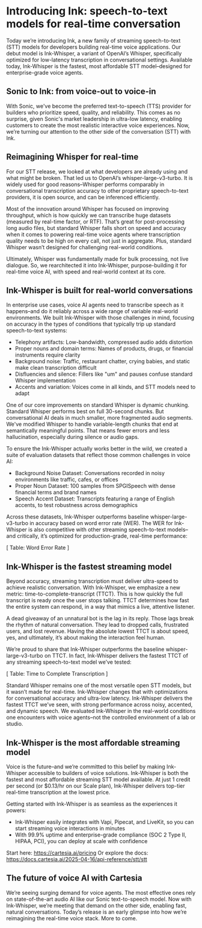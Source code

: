 # Introducing Ink: speech-to-text models for real-time conversation

Today we’re introducing Ink, a new family of streaming speech-to-text (STT) models for developers building real-time voice applications. Our debut model is Ink-Whisper, a variant of OpenAI’s Whisper, specifically optimized for low-latency transcription in conversational settings. Available today, Ink-Whisper is the fastest, most affordable STT model–designed for enterprise-grade voice agents.

## Sonic to Ink: from voice-out to voice-in

With Sonic, we've become the preferred text-to-speech (TTS) provider for builders who prioritize speed, quality, and reliability. This comes as no surprise, given Sonic's market leadership in ultra-low latency, enabling customers to create the most realistic interactive voice experiences. Now, we’re turning our attention to the other side of the conversation (STT) with Ink.

## Reimagining Whisper for real-time

For our STT release, we looked at what developers are already using and what might be broken. That led us to OpenAI’s whisper-large-v3-turbo. It is widely used for good reasons–Whisper performs comparably in conversational transcription accuracy to other proprietary speech-to-text providers, it is open source, and can be inferenced efficiently. 

Most of the innovation around Whisper has focused on improving throughput, which is how quickly we can transcribe huge datasets (measured by real-time factor, or RTF). That’s great for post-processing long audio files, but standard Whisper falls short on speed and accuracy when it comes to powering real-time voice agents where transcription quality needs to be high on every call, not just in aggregate. Plus, standard Whisper wasn’t designed for challenging real-world conditions. 

Ultimately, Whisper was fundamentally made for bulk processing, not live dialogue. So, we rearchitected it into Ink-Whisper, purpose-building it for real-time voice AI, with speed and real-world context at its core.

## Ink-Whisper is built for real-world conversations 

In enterprise use cases, voice AI agents need to transcribe speech as it happens–and do it reliably across a wide range of variable real-world environments. We built Ink-Whisper with those challenges in mind, focusing on accuracy in the types of conditions that typically trip up standard speech-to-text systems:

 - Telephony artifacts: Low-bandwidth, compressed audio adds distortion
 - Proper nouns and domain terms: Names of products, drugs, or financial instruments require clarity
 - Background noise: Traffic, restaurant chatter, crying babies, and static make clean transcription difficult
 - Disfluencies and silence: Fillers like "um" and pauses confuse standard Whisper implementation
 - Accents and variation: Voices come in all kinds, and STT models need to adapt

One of our core improvements on standard Whisper is dynamic chunking. Standard Whisper performs best on full 30-second chunks. But conversational AI deals in much smaller, more fragmented audio segments. We've modified Whisper to handle variable-length chunks that end at semantically meaningful points. That means fewer errors and less hallucination, especially during silence or audio gaps.

To ensure the Ink-Whisper actually works better in the wild, we created a suite of evaluation datasets that reflect those common challenges in voice AI:

 - Background Noise Dataset: Conversations recorded in noisy environments like traffic, cafes, or offices
 - Proper Noun Dataset: 100 samples from SPGISpeech with dense financial terms and brand names
 - Speech Accent Dataset: Transcripts featuring a range of English accents, to test robustness across demographics

Across these datasets, Ink-Whisper outperforms baseline whisper-large-v3-turbo in accuracy based on word error rate (WER). The WER for Ink-Whisper is also competitive with other streaming speech-to-text models–and critically, it’s optimized for production-grade, real-time performance: 

[ Table: Word Error Rate ]

## Ink-Whisper is the fastest streaming model

Beyond accuracy, streaming transcription must deliver ultra-speed to achieve realistic conversation. With Ink-Whisper, we emphasize a new metric: time-to-complete-transcript (TTCT). This is how quickly the full transcript is ready once the user stops talking. TTCT determines how fast the entire system can respond, in a way that mimics a live, attentive listener. 

A dead giveaway of an unnatural bot is the lag in its reply. Those lags break the rhythm of natural conversation. They lead to dropped calls, frustrated users, and lost revenue. Having the absolute lowest TTCT is about speed, yes, and ultimately, it’s about making the interaction feel human.

We’re proud to share that Ink-Whisper outperforms the baseline whisper-large-v3-turbo on TTCT. In fact, Ink-Whisper delivers the fastest TTCT of any streaming speech-to-text model we’ve tested:  

[ Table: Time to Complete Transcription ]

Standard Whisper remains one of the most versatile open STT models, but it wasn’t made for real-time.  Ink-Whisper changes that with optimizations for conversational accuracy and ultra-low latency. Ink-Whisper delivers the fastest TTCT we’ve seen, with strong performance across noisy, accented, and dynamic speech. We evaluated Ink-Whisper in the real-world conditions one encounters with voice agents–not the controlled environment of a lab or studio.

## Ink-Whisper is the most affordable streaming model

Voice is the future–and we’re committed to this belief by making Ink-Whisper accessible to builders of voice solutions. Ink-Whisper is both the fastest and most affordable streaming STT model available. At just 1 credit per second (or $0.13/hr on our Scale plan), Ink-Whisper delivers top-tier real-time transcription at the lowest price. 

Getting started with Ink-Whisper is as seamless as the experiences it powers: 

- Ink-Whisper easily integrates with Vapi, Pipecat, and LiveKit, so you can start streaming voice interactions in minutes
- With 99.9% uptime and enterprise-grade compliance (SOC 2 Type II, HIPAA, PCI), you can deploy at scale with confidence

Start here: https://cartesia.ai/pricing
Or explore the docs: https://docs.cartesia.ai/2025-04-16/api-reference/stt/stt

## The future of voice AI with Cartesia

We’re seeing surging demand for voice agents. The most effective ones rely on state-of-the-art audio AI like our Sonic text-to-speech model. Now with Ink-Whisper, we’re meeting that demand on the other side, enabling fast, natural conversations. Today’s release is an early glimpse into how we’re reimagining the real-time voice stack. More to come.